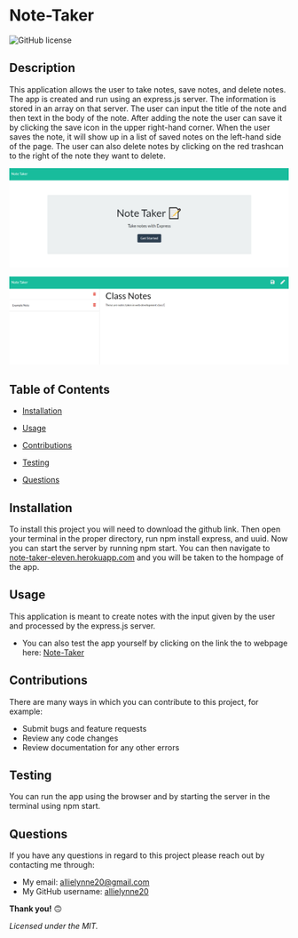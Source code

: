 # **Note-Taker**

![GitHub license](https://img.shields.io/badge/license-MIT-blue.svg)

## **Description**
This application allows the user to take notes, save notes, and delete notes. The app is created and run using an express.js server. The information is stored in an array on that server. The user can input the title of the note and then text in the body of the note. After adding the note the user can save it by clicking the save icon in the upper right-hand corner. When the user saves the note, it will show up in a list of saved notes on the left-hand side of the page. The user can also delete notes by clicking on the red trashcan to the right of the note they want to delete. 

![Homepage](./note-taker-hp.PNG)

![Notes page](./note-taker-np.PNG)

## **Table of Contents**

* [Installation](#Installation)

* [Usage](#Usage)

* [Contributions](#Contributions)

* [Testing](#Testing)

* [Questions](#Questions)


## **Installation**
To install this project you will need to download the github link. Then open your terminal in the proper directory, run npm install express, and uuid. Now you can start the server by running npm start. You can then navigate to [note-taker-eleven.herokuapp.com](https://note-taker-eleven.herokuapp.com/) and you will be taken to the hompage of the app.

## **Usage**
This application is meant to create notes with the input given by the user and processed by the express.js server. 
- You can also test the app yourself by clicking on the link the to webpage here: [Note-Taker](https://note-taker-eleven.herokuapp.com/)

## **Contributions**
There are many ways in which you can contribute to this project, for example:
- Submit bugs and feature requests
- Review any code changes 
- Review documentation for any other errors

## **Testing**
You can run the app using the browser and by starting the server in the terminal using npm start.

## **Questions** 
If you have any questions in regard to this project please reach out by contacting me through: 
- My email: allielynne20@gmail.com
- My GitHub username: [allielynne20](https://github.com/allielynne20)


**Thank you!** :upside_down_face:


*Licensed under the MIT.*